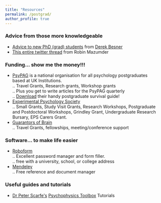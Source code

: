 ```yaml
---
title: "Resources"
permalink: /postgrad/
author_profile: true
---
```



### Advice from those more knowledgeable
* [Advice to new PhD (grad) students](https://brittlab.uwaterloo.ca/2018/01/20/Grad-Student-Advice/) from [Derek Besner](https://uwaterloo.ca/psychology/people-profiles/derek-besner)
* [This entire twitter thread](https://twitter.com/RobinMazumder/status/953397393604665344) from Robin Mazumder

### Funding... show me the money!!!  
* [PsyPAG](http://www.psypag.co.uk/) is a national organisation for all psychology postgraduates based at UK Institutions.  
.. Travel Grants, Research grants, Workshop grants  
.. Plus you get to write articles for the PsyPAG quarterly  
.. [Download](http://www.psypag.co.uk/wp-content/uploads/2015/09/30th-Anniversary-Book.pdf) their handy postgraduate survival guide!
* [Experimental Psychology Society](https://eps.ac.uk/)  
.. Small Grants, Study Visit Grants, Research Workshops, Postgraduate and Postdoctoral Workshops, Grindley Grant, Undergraduate Research Bursary, EPS Carers Grant.    
* [Guarantors of Brain](https://guarantorsofbrain.org/)  
.. Travel Grants, fellowships, meeting/conference support




### Software... to make life easier  
* [Roboform](https://www.roboform.com/promotions/college)  
.. Excellent password manager and form filler.  
.. free with a university, school, or college address  
* [Mendeley](https://www.mendeley.com)  
.. Free reference and document manager


### Useful guides and tutorials
* [Dr Peter Scarfe's](https://www.reading.ac.uk/Psychology/About/staff/p-scarfe.aspx)  [Psychophysics Toolbox](http://peterscarfe.com/ptbtutorials.html) Tutorials  


